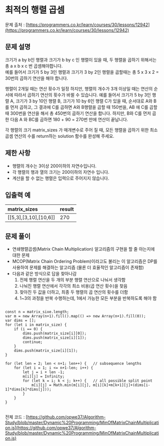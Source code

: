 # 최적의 행렬 곱셈
문제 출처 : [https://programmers.co.kr/learn/courses/30/lessons/12942](https://programmers.co.kr/learn/courses/30/lessons/12942)

## 문제 설명
크기가 a by b인 행렬과 크기가 b by c 인 행렬이 있을 때, 두 행렬을 곱하기 위해서는 총 a x b x c 번 곱셈해야합니다.  
예를 들어서 크기가 5 by 3인 행렬과 크기가 3 by 2인 행렬을 곱할때는 총 5 x 3 x 2 = 30번의 곱하기 연산을 해야 합니다.

행렬이 2개일 때는 연산 횟수가 일정 하지만, 행렬의 개수가 3개 이상일 때는 연산의 순서에 따라서 곱하기 연산의 횟수가 바뀔 수 있습니다. 예를 들어서 크기가 5 by 3인 행렬 A, 크기가 3 by 10인 행렬 B, 크기가 10 by 6인 행렬 C가 있을 때, 순서대로 A와 B를 먼저 곱하고, 그 결과에 C를 곱하면 A와 B행렬을 곱할 때 150번을, AB 에 C를 곱할 때 300번을 연산을 해서 총 450번의 곱하기 연산을 합니다. 하지만, B와 C를 먼저 곱한 다음 A 와 BC를 곱하면 180 + 90 = 270번 만에 연산이 끝납니다.

각 행렬의 크기 matrix_sizes 가 매개변수로 주어 질 때, 모든 행렬을 곱하기 위한 최소 곱셈 연산의 수를 return하는 solution 함수를 완성해 주세요.

## 제한 사항

-   행렬의 개수는 3이상 200이하의 자연수입니다.
-   각 행렬의 행과 열의 크기는 200이하의 자연수 입니다.
-   계산을 할 수 없는 행렬은 입력으로 주어지지 않습니다.

## 입출력 예

|matrix_sizes|result|
|:----|:----|
|[[5,3],[3,10],[10,6]]|270|

## 문제 풀이

- 연쇄행렬곱셈(Matrix Chain Multiplication) 알고리즘의 구현을 할 줄 아는지에 대한 문제
- MCOP(Matrix Chain Ordering Problem)이라고도 불리는 이 알고리즘은 DP를 사용하여 문제를 해결하는 알고리즘 (물론 더 효율적인 알고리즘이 존재함)
- 다음과 같은 방식으로 답을 찾아나감
	1. 전체 행렬 연산을 두 개의 부분 행렬 연산으로 나눠서 생각함
	2. 나눠진 행렬 연산에서 각각의 최소 비용(곱 연산 횟수)을 찾음
	3. 찾아진 두 값을 더하고, 최종 두 행렬의 곱 연산의 횟수를 더함
	4. 1~3의 과정을 반복 수행하는데, 1에서 가능한 모든 부분을 반복하도록 해야 함

<pre>
<code>
const n = matrix_sixe.length;
var m = new Array(n+1).fill().map(() => new Array(n+1).fill(0));
var dims = [];
for (let i in matrix_size) {
	if (i == 0) {
		dims.push(matrix_size[i][0]);
		dims.push(matrix_size[i][1]);
		continue;
	}
	dims.push(matrix_size[i][1]);
}

for (let len = 2; len < n+1; len++) {	// subsequence lengths
	for (let i = 1; i <= n+1-len; i++) {
		let j = i + len -1;
		m[i][j] = Infinity;
		for (let k = i; k < j; k++) {	// all possible split point
			m[i][j] = Math.min(m[i][j], m[i][k]+m[k+1][j]+(dims[i-1]*dims[k]*dims[j]));
		}
	}
}
</code>
</pre>
전체 코드 : [https://github.com/opwe37/Algorithm-Study/blob/master/Dynamic%20Programming/MinOfMatrixChainMultiplication.js](https://github.com/opwe37/Algorithm-Study/blob/master/Dynamic%20Programming/MinOfMatrixChainMultiplication.js)
